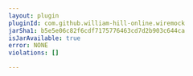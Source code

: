```yaml
---
layout: plugin
pluginId: com.github.william-hill-online.wiremock
jarSha1: b5e5e06c82f6cdf7175776463cd7d2b903c644ca
isJarAvailable: true
error: NONE
violations: []

---
```

